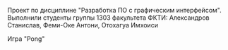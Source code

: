 Проект по дисциплине "Разработка ПО с графическим интерфейсом".
Выполнили студенты группы 1303 факультета ФКТИ: Александров Станислав, Феми-Оке Антони, Отохагуа Имхоиси

Игра "Pong"